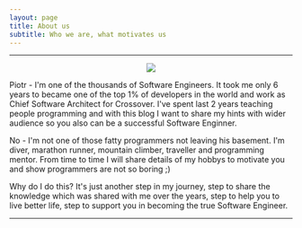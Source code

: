```yaml
---
layout: page
title: About us
subtitle: Who we are, what motivates us
---
```


<hr/>

<p style="text-align:center;"><img src="https://raw.githubusercontent.com/programming-in-practice/programming-in-practice.github.io/master/img/person-piotr.jpg"> </p>


Piotr - I'm one of the thousands of Software Engineers. It took me only 6 years to became one of the top 1% of developers in the world and work as Chief Software Architect for Crossover. I've spent last 2 years teaching people programming and with this blog I want to share my hints with wider audience so you also can be a successful Software Enginner.

No - I'm not one of those fatty programmers not leaving his basement. I'm diver, marathon runner, mountain climber, traveller and programming mentor. From time to time I will share details of my hobbys to motivate you and show programmers are not so boring ;)

Why do I do this? It's just another step in my journey, step to share the knowledge which was shared with me over the years, step to help you to live better life, step to support you in becoming the true Software Engineer.

<hr/>
